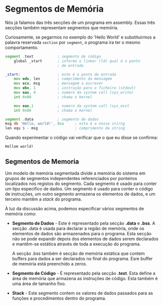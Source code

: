 # Segmentos de Memória

Nós já falamos das três secções de um programa em assembly. Essas três secções também representam segmentos que memória.

Curiosamente, se pegarmos no exemplo do 'Hello World' e substituirmos a palavra reservada `section` por `segment`, o programa ira ter o mesmo comportamento.

```asm
segment .text           ; segmento de código
    global _start       ; informa o linker (ld) qual é o ponto
                        ; de entrada

_start:                 ; este é o ponto de entrada
    mov edx, len        ; comprimento da mensagem
    mov ecx, msg        ; mensagem a escrever
    mov ebx, 1          ; instrução para o ficheiro (stdout)
    mov eax, 4          ; numero da system call (sys_write)
    int 0x80            ; chama o kernel

    mov eax,1           ; numero da system call (sys_exit
    int 0x80            ; chama o kernel

segment .data           ; segmento de dados
msg db 'Hello, world!', 0xa     ; esta é a nossa stirng
len equ $ - msg                 ; comprimento da string

```

Quando experimentar o código vai verificar que o que eu disse se confirma:

```text
Hellom world!
```

## Segmentos de Memoria

Um modelo de memória segmentada divide a memória do sistema em grupos de segmentos independentes referenciados por ponteiros localizados nos registos do segmento. Cada segmento é usado para conter um tipo especifico de dados. Um segmento é usado para conter o código de instruções, um outro segmento armazena os elementos de dados, e um terceiro mantêm a *stack* do programa.

À luz da discussão acima, podemos especificar vários segmentos de memória como:

* **Segmento de Dados** - Este é representado pela secção **.data** e **.bss**. A secção .data é usada para declarar a região de memória, onde os elementos de dados são armazenados para o programa. Esta secção não se pode expandir depois dos elementos de dados serem declarados e mantêm-se estática através de toda a execução do programa.
    
    A secção .bss também é secção de memória estática que contem buffers para dados a ser declarados no final do programa. Esre buffer de memória está preenchido a zeros.

* **Segmento de Código** - É representado pela secção **.text**. Esta define a área de memória que armazena as instruções de código. Esta também é uma área de tamanho fixo.

* **Stack** - Este segmento contem os valores de dados passados para as funções e procedimentos dentro do programa.